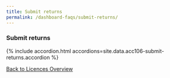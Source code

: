 ```yaml
---
title: Submit returns
permalink: /dashboard-faqs/submit-returns/
---
```


### Submit returns

{% include accordion.html accordions=site.data.acc106-submit-returns.accordion %}

[Back to Licences Overview](/licences/)

<script src="/jquery/jquery.min.js"></script>
<script src="/jquery/resize-tables.js"></script>